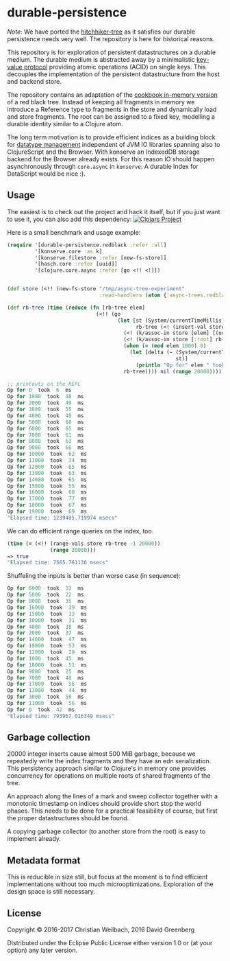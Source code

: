 # durable-persistence

*Note*: We have ported
the [hitchhiker-tree](https://github.com/datacrypt-project/hitchhiker-tree) as
it satisfies our durable persistence needs very well. The repository is here for
historical reasons.

This repository is for exploration of persistent datastructures on a durable
medium. The durable medium is abstracted away by a minimalistic
[key-value protocol](https://github.com/replikativ/konserve) providing atomic
operations (ACID) on single keys. This decouples the implementation of the
persistent datastructure from the host and backend store.

The repository contains an adaptation of the
[cookbook in-memory version](https://github.com/clojure-cookbook/clojure-cookbook/blob/master/02_composite-data/2-27_and_2-28_custom-data-structures/2-27_red-black-trees-part-i.asciidoc)
of a red black tree. Instead of keeping all fragments in memory we introduce a
Reference type to fragments in the store and dynamically load and store
fragments. The root can be assigned to a fixed key, modelling a durable identity
similar to a Clojure atom.

The long term motivation is to provide efficient indices as a building block for
[datatype management](https://github.com/replikativ/replikativ) independent of
JVM IO libraries spanning also to ClojureScript and the Browser. With konserve
an IndexedDB storage backend for the Browser already exists. For this reason IO
should happen asynchronously through `core.async` in `konserve`. A durable Index
for DataScript would be nice :).

## Usage

The easiest is to check out the project and hack it itself, but if you just want
to use it, you can also add this dependency:
[![Clojars Project](http://clojars.org/io.replikativ/durable-persistence/latest-version.svg)](http://clojars.org/io.replikativ/durable-persistence)



Here is a small benchmark and usage example:

~~~clojure
(require '[durable-persistence.redblack :refer :all]
         '[konserve.core :as k]
         '[konserve.filestore :refer [new-fs-store]]
         '[hasch.core :refer [uuid]]
         '[clojure.core.async :refer [go <!! <!]])


(def store (<!! (new-fs-store "/tmp/async-tree-experiment"
                              :read-handlers (atom {'async-trees.redblack.Ref map->Ref}))))

(def rb-tree (time (reduce (fn [rb-tree elem]
                             (<!! (go
                                    (let [st (System/currentTimeMillis)
                                          rb-tree (<! (insert-val store rb-tree elem))]
                                      (<! (k/assoc-in store [elem] [(uuid) [(uuid)]])) ;; add some data fragment
                                      (<! (k/assoc-in store [:root] rb-tree))
                                      (when (= (mod elem 1000) 0)
                                        (let [delta (- (System/currentTimeMillis)
                                                       st)]
                                          (println "Op for" elem " took " delta " ms")))
                                      rb-tree)))) nil (range 20000))))

;; printouts on the REPL
Op for 0  took  6  ms
Op for 1000  took  48  ms
Op for 2000  took  49  ms
Op for 3000  took  55  ms
Op for 4000  took  48  ms
Op for 5000  took  60  ms
Op for 6000  took  65  ms
Op for 7000  took  61  ms
Op for 8000  took  63  ms
Op for 9000  took  66  ms
Op for 10000  took  62  ms
Op for 11000  took  34  ms
Op for 12000  took  65  ms
Op for 13000  took  63  ms
Op for 14000  took  65  ms
Op for 15000  took  55  ms
Op for 16000  took  60  ms
Op for 17000  took  77  ms
Op for 18000  took  67  ms
Op for 19000  took  69  ms
"Elapsed time: 1239405.719974 msecs"
~~~

We can do efficient range queries on the index, too.

~~~clojure
(time (= (<!! (range-vals store rb-tree -1 20000))
              (range 20000)))
=> true
"Elapsed time: 7565.761136 msecs"
~~~

Shuffeling the inputs is better than worse case (in sequence):
~~~clojure
Op for 6000  took  33  ms
Op for 5000  took  22  ms
Op for 8000  took  35  ms
Op for 16000  took  39  ms
Op for 15000  took  33  ms
Op for 10000  took  31  ms
Op for 4000  took  38  ms
Op for 2000  took  37  ms
Op for 14000  took  47  ms
Op for 19000  took  53  ms
Op for 12000  took  29  ms
Op for 1000  took  45  ms
Op for 18000  took  51  ms
Op for 9000  took  25  ms
Op for 7000  took  48  ms
Op for 17000  took  56  ms
Op for 13000  took  44  ms
Op for 3000  took  50  ms
Op for 11000  took  56  ms
Op for 0  took  42  ms
"Elapsed time: 793967.016349 msecs"
~~~

## Garbage collection

20000 integer inserts cause almost 500 MiB garbage, because we repeatedly write
the index fragments and they have an edn serialization. This persistency
approach similar to Clojure's in memory one provides concurrency for operations
on multiple roots of shared fragments of the tree.

An approach along the lines of a mark and sweep collector together with a
monotonic timestamp on indices should provide short stop the world phases. This
needs to be done for a practical feasibility of course, but first the proper
datastructures should be found.

A copying garbage collector (to another store from the root) is easy to
implement already.

## Metadata format

This is reducible in size still, but focus at the moment is to find efficient
implementations without too much microoptimizations. Exploration of the design
space is still necessary.

## License

Copyright © 2016-2017 Christian Weilbach, 2016 David Greenberg

Distributed under the Eclipse Public License either version 1.0 or (at
your option) any later version.

